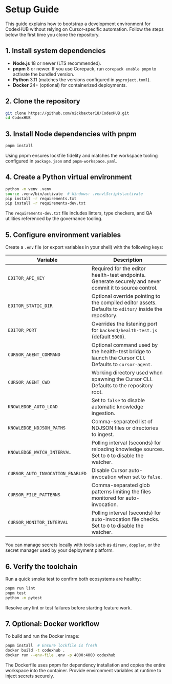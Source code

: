 # Setup Guide

This guide explains how to bootstrap a development environment for CodexHUB without relying on Cursor-specific automation. Follow the steps below the first time you clone the repository.

## 1. Install system dependencies

- **Node.js** 18 or newer (LTS recommended).
- **pnpm** 8 or newer. If you use Corepack, run `corepack enable pnpm` to activate the bundled version.
- **Python** 3.11 (matches the versions configured in `pyproject.toml`).
- **Docker** 24+ (optional) for containerized deployments.

## 2. Clone the repository

```bash
git clone https://github.com/nickbaxter18/CodexHUB.git
cd CodexHUB
```

## 3. Install Node dependencies with pnpm

```bash
pnpm install
```

Using pnpm ensures lockfile fidelity and matches the workspace tooling configured in `package.json` and `pnpm-workspace.yaml`.

## 4. Create a Python virtual environment

```bash
python -m venv .venv
source .venv/bin/activate  # Windows: .venv\Scripts\activate
pip install -r requirements.txt
pip install -r requirements-dev.txt
```

The `requirements-dev.txt` file includes linters, type checkers, and QA utilities referenced by the governance tooling.

## 5. Configure environment variables

Create a `.env` file (or export variables in your shell) with the following keys:

| Variable                         | Description                                                                                             |
| -------------------------------- | ------------------------------------------------------------------------------------------------------- |
| `EDITOR_API_KEY`                 | Required for the editor health-test endpoints. Generate securely and never commit it to source control. |
| `EDITOR_STATIC_DIR`              | Optional override pointing to the compiled editor assets. Defaults to `editor/` inside the repository.  |
| `EDITOR_PORT`                    | Overrides the listening port for `backend/health-test.js` (default `5000`).                             |
| `CURSOR_AGENT_COMMAND`           | Optional command used by the health-test bridge to launch the Cursor CLI. Defaults to `cursor-agent`.   |
| `CURSOR_AGENT_CWD`               | Working directory used when spawning the Cursor CLI. Defaults to the repository root.                   |
| `KNOWLEDGE_AUTO_LOAD`            | Set to `false` to disable automatic knowledge ingestion.                                                |
| `KNOWLEDGE_NDJSON_PATHS`         | Comma-separated list of NDJSON files or directories to ingest.                                          |
| `KNOWLEDGE_WATCH_INTERVAL`       | Polling interval (seconds) for reloading knowledge sources. Set to `0` to disable the watcher.          |
| `CURSOR_AUTO_INVOCATION_ENABLED` | Disable Cursor auto-invocation when set to `false`.                                                     |
| `CURSOR_FILE_PATTERNS`           | Comma-separated glob patterns limiting the files monitored for auto-invocation.                         |
| `CURSOR_MONITOR_INTERVAL`        | Polling interval (seconds) for auto-invocation file checks. Set to `0` to disable the watcher.          |

You can manage secrets locally with tools such as `direnv`, `doppler`, or the secret manager used by your deployment platform.

## 6. Verify the toolchain

Run a quick smoke test to confirm both ecosystems are healthy:

```bash
pnpm run lint
pnpm test
python -m pytest
```

Resolve any lint or test failures before starting feature work.

## 7. Optional: Docker workflow

To build and run the Docker image:

```bash
pnpm install  # Ensure lockfile is fresh
docker build -t codexhub .
docker run --env-file .env -p 4000:4000 codexhub
```

The Dockerfile uses pnpm for dependency installation and copies the entire workspace into the container. Provide environment variables at runtime to inject secrets securely.
